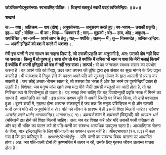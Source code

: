 **कोऽतिक्रमोऽनुवर्तन्त्या: स्वभावमिह योषित: ।** **धिङ्मां बताबुधं स्वार्थे यदहं त्वजितेन्द्रिय: ॥ ४०॥** 

**शब्दार्थ** 

**क:—** **क्या** **; अतिक्रम:—** **पाप (दोष)** **; अनुवर्तन्त्या:—** **अनुसरण करते हुए** **; स्व-भावम्—** **उसकी प्रकृति** **; इह—** **यहाँ** **;** **योषित:—** **षी का** **; धिक्—** **धिक्कार है** **; माम्—** **मुझको** **; बत—** **हाय, ओह** **; अबुधम्—** **अपरिचित** **; स्व-अर्थे—** **अपने लाभ** **के हेतु** **; यत्—** **क्योंकि** **; अहम्—** **मैं** **; तु—** **निस्सन्देह** **; अजित-इन्द्रिय:—** **अपनी इन्द्रियों को वश में करने में अशक्त।** **.** 

**मेरी इस पत्नी ने उस साधन का सहारा लिया है, जो उसकी प्रकृति का अनुगामी है,** **अत: उसको दोष नहीं दिया जा सकता। किन्तु मैं तो पुरुष हूं। सारा दोष तो मेरा है क्योंकि** **मैं तनिक भी जान न पाया कि मेरी भलाई किसमें है क्योंकि मैं अपनी इनि्द्रयों को वश में** **नहीं रख सका।** **तात्पर्य :** षी का जन्मजात स्वभाव संसार का उपभोग करना है। वह अपने पति को जिह्वा, उदर तथा उपस्थ की तुष्टि द्वारा इस संसार का सुख भोगने के लिए प्रवृत्त करती है। षी पाकशाष में निपुण होने के कारण अपने पति को सुस्वादु भोजन के द्वारा आसानी से प्रसन्न कर सकती है। जब कोई अच्छा-भोजन खाता है, तो उसका पेट भरता है और पेट भरने पर पुरुषेन्द्रियाँ प्रबल हो उठती हैं। विशेषत: जब मनुष्य मांस खाने तथा मद्य पीने जैसी तामसी वस्तुओं का आदी होता है, तो वह निश्चित रूप से विषयोन्मुख हो उठता है। यह समझ लेना चाहिए कि यह विषयोन्मुखी प्रवृत्ति नरक में गिरने का साधन है, आत्मोन्नत्ति का नहीं। इस प्रकार कश्यप मुनि ने अपनी स्थिति पर विचार किया, तो उन्हें पश्चाताप हुआ। दूसरे शब्दों में, गृहस्थ होना अत्यन्त संकटपूर्ण है जब तक कि मनुष्य प्रशिकि्षत न हो और उसकी पत्नी अपने पति की अनुगामिनी न हो। पति को जीवन के प्रारश्भ में ही इसकी शिक्षा मिलनी चाहिए। *कौमार आचरेत् प्राज्ञो धर्मान् भागवतानिह* ( *भागवत*  ७.६.१)। *ब्रह्मचर्य* काल में *ब्रह्मचारी* (विद्यार्थी) को *भागवत-धर्म* (भक्ति)में दक्ष होने की शिक्षा मिलनी चाहिए। अत: जब वह विवाह करे और यदि उसकी पत्नी पतिव्रता हो और वह भी भक्ति का पालन करे तो पति-पत्नी का सश्बन्ध अत्यधिक उपयुक्त रहता है। आध्याति्मक चेतना के बिना, मात्र इन्द्रियतृप्ति के लिए पति-पत्नी का सश्बन्ध उत्तम नहीं है। *श्रीमद्भागवत* (१२.२.३) में कहा गया है कि इस कलियुग में— *दश्पत्येऽभिरुचिर्हेतु:* —पति-पत्नी का सश्बन्ध विषय-वासना पर आधारित होगा। अत: जब पति-पत्नी दोनों ही कृष्णभक्ति में तत्पर न रहें, उनके लिए गृहस्थ जीवन अत्यन्त घातक होता है।  